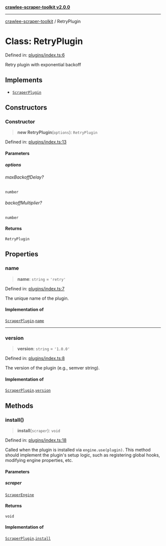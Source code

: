 [**crawlee-scraper-toolkit v2.0.0**](../README.md)

***

[crawlee-scraper-toolkit](../globals.md) / RetryPlugin

# Class: RetryPlugin

Defined in: [plugins/index.ts:6](https://github.com/devalexanderdaza/crawlee-scraper-toolkit/blob/main/src/plugins/index.ts#L6)

Retry plugin with exponential backoff

## Implements

- [`ScraperPlugin`](../interfaces/ScraperPlugin.md)

## Constructors

### Constructor

> **new RetryPlugin**(`options`): `RetryPlugin`

Defined in: [plugins/index.ts:13](https://github.com/devalexanderdaza/crawlee-scraper-toolkit/blob/main/src/plugins/index.ts#L13)

#### Parameters

##### options

###### maxBackoffDelay?

`number`

###### backoffMultiplier?

`number`

#### Returns

`RetryPlugin`

## Properties

### name

> **name**: `string` = `'retry'`

Defined in: [plugins/index.ts:7](https://github.com/devalexanderdaza/crawlee-scraper-toolkit/blob/main/src/plugins/index.ts#L7)

The unique name of the plugin.

#### Implementation of

[`ScraperPlugin`](../interfaces/ScraperPlugin.md).[`name`](../interfaces/ScraperPlugin.md#name)

***

### version

> **version**: `string` = `'1.0.0'`

Defined in: [plugins/index.ts:8](https://github.com/devalexanderdaza/crawlee-scraper-toolkit/blob/main/src/plugins/index.ts#L8)

The version of the plugin (e.g., semver string).

#### Implementation of

[`ScraperPlugin`](../interfaces/ScraperPlugin.md).[`version`](../interfaces/ScraperPlugin.md#version)

## Methods

### install()

> **install**(`scraper`): `void`

Defined in: [plugins/index.ts:18](https://github.com/devalexanderdaza/crawlee-scraper-toolkit/blob/main/src/plugins/index.ts#L18)

Called when the plugin is installed via `engine.use(plugin)`.
This method should implement the plugin's setup logic, such as
registering global hooks, modifying engine properties, etc.

#### Parameters

##### scraper

[`ScraperEngine`](../interfaces/ScraperEngine.md)

#### Returns

`void`

#### Implementation of

[`ScraperPlugin`](../interfaces/ScraperPlugin.md).[`install`](../interfaces/ScraperPlugin.md#install)
